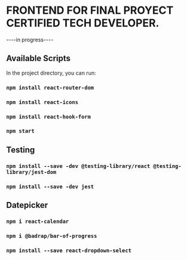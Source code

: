 # FRONTEND FOR FINAL PROYECT CERTIFIED TECH DEVELOPER.

----in progress----

## Available Scripts

In the project directory, you can run:

### `npm install react-router-dom`

### `npm install react-icons`

### `npm install react-hook-form`

### `npm start`

## Testing

### `npm install --save -dev @testing-library/react @testing-library/jest-dom`

### `npm install --save -dev jest`

## Datepicker

### `npm i react-calendar`

### `npm i @badrap/bar-of-progress`

### `npm install --save react-dropdown-select`



